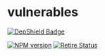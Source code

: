 # vulnerables
[![DepShield Badge](https://depshield.sonatype.org/badges/Any-berg/vulnerables/depshield.svg)](https://depshield.github.io)

[![NPM version](https://badge.fury.io/js/vulnerables.png)](http://badge.fury.io/js/vulnerables)
[![Retire Status](http://retire.insecurity.today/api/image?uri=https://raw.githubusercontent.com/RetireJS/vulnerables/master/package.json)](http://retire.insecurity.today/api/image?uri=https://raw.githubusercontent.com/RetireJS/vulnerables/master/package.json)
